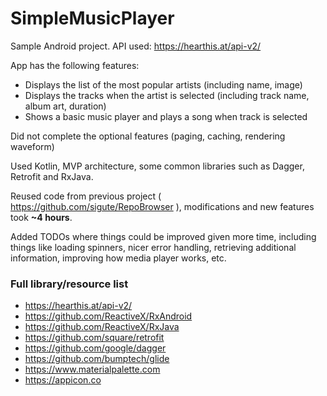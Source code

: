 # SimpleMusicPlayer

Sample Android project. 
API used: https://hearthis.at/api-v2/

App has the following features:
- Displays the list of the most popular artists (including name, image)
- Displays the tracks when the artist is selected (including track name, album art, duration)
- Shows a basic music player and plays a song when track is selected 

Did not complete the optional features (paging, caching, rendering waveform)

Used Kotlin, MVP architecture, some common libraries such as Dagger, Retrofit and RxJava.

Reused code from previous project ( https://github.com/sigute/RepoBrowser ), modifications and new features took **~4 hours**. 

Added TODOs where things could be improved given more time, including things like loading spinners, nicer error handling, retrieving additional information, improving how media player works, etc.

### Full library/resource list

- https://hearthis.at/api-v2/
- https://github.com/ReactiveX/RxAndroid
- https://github.com/ReactiveX/RxJava
- https://github.com/square/retrofit
- https://github.com/google/dagger
- https://github.com/bumptech/glide
- https://www.materialpalette.com
- https://appicon.co
